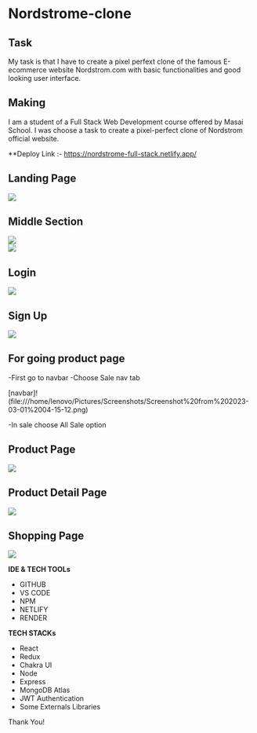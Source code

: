 # Nordstrome-clone

## Task

My task is that I have to create a pixel perfext clone of the famous E-ecommerce website Nordstrom.com with basic functionalities and good looking user interface.

## Making

I am a student of a Full Stack Web Development course offered by Masai School. I was choose a task to create a pixel-perfect clone of Nordstrom official website.

\*\*Deploy Link :- https://nordstrome-full-stack.netlify.app/

## Landing Page

<img src="https://i.postimg.cc/jd39KKJ8/main.png" />

## Middle Section

<img src="https://i.postimg.cc/NMtCbjW0/homepage.png"/>
<br/>
<img src="https://i.postimg.cc/MGVryQ34/homepage2.png"/>

## Login

<img src="https://i.postimg.cc/4dwXvdW6/login-Page.png"/>

## Sign Up

<img src="https://i.postimg.cc/j5RsJN4q/signup-Page.png"/>

## For going product page 
-First go to navbar 
-Choose Sale nav tab

[navbar]!(file:///home/lenovo/Pictures/Screenshots/Screenshot%20from%202023-03-01%2004-15-12.png)

-In sale choose All Sale option




## Product Page

<img src="https://i.postimg.cc/y8wbgPjc/productpage.png"/>

## Product Detail Page

<img src="https://i.postimg.cc/J4zg9ttD/product-Detailspage2.png" />

## Shopping Page

<img src="https://i.postimg.cc/cCXzvGkL/shopingpage.png" />

**IDE & TECH TOOLs**

- GITHUB
- VS CODE
- NPM
- NETLIFY
- RENDER

**TECH STACKs**

- React
- Redux
- Chakra UI
- Node
- Express
- MongoDB Atlas
- JWT Authentication
- Some Externals Libraries

Thank You!
